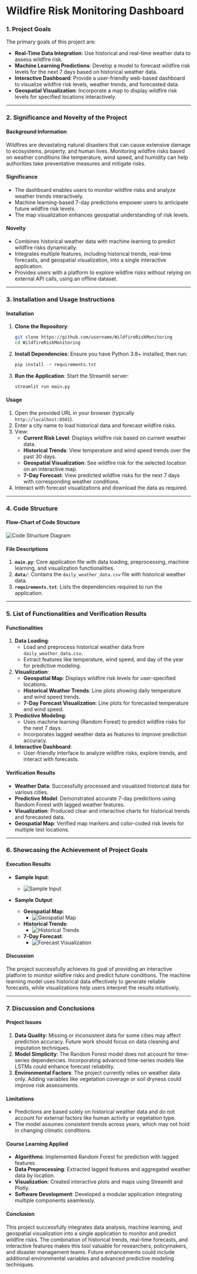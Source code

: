 # **Wildfire Risk Monitoring Dashboard**

### **1. Project Goals**

The primary goals of this project are:

-   **Real-Time Data Integration**: Use historical and real-time weather data to assess wildfire risk.
-   **Machine Learning Predictions**: Develop a model to forecast wildfire risk levels for the next 7 days based on historical weather data.
-   **Interactive Dashboard**: Provide a user-friendly web-based dashboard to visualize wildfire risk levels, weather trends, and forecasted data.
-   **Geospatial Visualization**: Incorporate a map to display wildfire risk levels for specified locations interactively.

---

### **2. Significance and Novelty of the Project**

#### **Background Information**

Wildfires are devastating natural disasters that can cause extensive damage to ecosystems, property, and human lives. Monitoring wildfire risks based on weather conditions like temperature, wind speed, and humidity can help authorities take preventative measures and mitigate risks.

#### **Significance**

-   The dashboard enables users to monitor wildfire risks and analyze weather trends interactively.
-   Machine learning-based 7-day predictions empower users to anticipate future wildfire risk levels.
-   The map visualization enhances geospatial understanding of risk levels.

#### **Novelty**

-   Combines historical weather data with machine learning to predict wildfire risks dynamically.
-   Integrates multiple features, including historical trends, real-time forecasts, and geospatial visualization, into a single interactive application.
-   Provides users with a platform to explore wildfire risks without relying on external API calls, using an offline dataset.

---

### **3. Installation and Usage Instructions**

#### **Installation**

1. **Clone the Repository**:
    ```bash
    git clone https://github.com/username/WildfireRiskMonitoring
    cd WildfireRiskMonitoring
    ```
2. **Install Dependencies**:
   Ensure you have Python 3.8+ installed, then run:
    ```bash
    pip install -r requirements.txt
    ```
3. **Run the Application**:
   Start the Streamlit server:
    ```bash
    streamlit run main.py
    ```

#### **Usage**

1. Open the provided URL in your browser (typically `http://localhost:8501`).
2. Enter a city name to load historical data and forecast wildfire risks.
3. View:
    - **Current Risk Level**: Displays wildfire risk based on current weather data.
    - **Historical Trends**: View temperature and wind speed trends over the past 30 days.
    - **Geospatial Visualization**: See wildfire risk for the selected location on an interactive map.
    - **7-Day Forecast**: View predicted wildfire risks for the next 7 days with corresponding weather conditions.
4. Interact with forecast visualizations and download the data as required.

---

### **4. Code Structure**

#### **Flow-Chart of Code Structure**

![Code Structure Diagram](images/Wildfire_Code_Structure.png)

#### **File Descriptions**

1. **`main.py`**: Core application file with data loading, preprocessing, machine learning, and visualization functionalities.
2. **`data/`**: Contains the `daily_weather_data.csv` file with historical weather data.
3. **`requirements.txt`**: Lists the dependencies required to run the application.

---

### **5. List of Functionalities and Verification Results**

#### **Functionalities**

1. **Data Loading**:
    - Load and preprocess historical weather data from `daily_weather_data.csv`.
    - Extract features like temperature, wind speed, and day of the year for predictive modeling.
2. **Visualization**:
    - **Geospatial Map**: Displays wildfire risk levels for user-specified locations.
    - **Historical Weather Trends**: Line plots showing daily temperature and wind speed trends.
    - **7-Day Forecast Visualization**: Line plots for forecasted temperature and wind speed.
3. **Predictive Modeling**:
    - Uses machine learning (Random Forest) to predict wildfire risks for the next 7 days.
    - Incorporates lagged weather data as features to improve prediction accuracy.
4. **Interactive Dashboard**:
    - User-friendly interface to analyze wildfire risks, explore trends, and interact with forecasts.

#### **Verification Results**

-   **Weather Data**: Successfully processed and visualized historical data for various cities.
-   **Predictive Model**: Demonstrated accurate 7-day predictions using Random Forest with lagged weather features.
-   **Visualization**: Produced clear and interactive charts for historical trends and forecasted data.
-   **Geospatial Map**: Verified map markers and color-coded risk levels for multiple test locations.

---

### **6. Showcasing the Achievement of Project Goals**

#### **Execution Results**

-   **Sample Input**:

    -   ![Sample Input](images/Wildfire_Input.png)

-   **Sample Output**:
    -   **Geospatial Map**:
        -   ![Geospatial Map](images/Wildfire_Map.png)
    -   **Historical Trends**:
        -   ![Historical Trends](images/Wildfire_Historical_Trends.png)
    -   **7-Day Forecast**:
        -   ![Forecast Visualization](images/Wildfire_7Day_Forecast.png)

#### **Discussion**

The project successfully achieves its goal of providing an interactive platform to monitor wildfire risks and predict future conditions. The machine learning model uses historical data effectively to generate reliable forecasts, while visualizations help users interpret the results intuitively.

---

### **7. Discussion and Conclusions**

#### **Project Issues**

1. **Data Quality**: Missing or inconsistent data for some cities may affect prediction accuracy. Future work should focus on data cleaning and imputation techniques.
2. **Model Simplicity**: The Random Forest model does not account for time-series dependencies. Incorporating advanced time-series models like LSTMs could enhance forecast reliability.
3. **Environmental Factors**: The project currently relies on weather data only. Adding variables like vegetation coverage or soil dryness could improve risk assessments.

#### **Limitations**

-   Predictions are based solely on historical weather data and do not account for external factors like human activity or vegetation type.
-   The model assumes consistent trends across years, which may not hold in changing climatic conditions.

#### **Course Learning Applied**

-   **Algorithms**: Implemented Random Forest for prediction with lagged features.
-   **Data Preprocessing**: Extracted lagged features and aggregated weather data by location.
-   **Visualization**: Created interactive plots and maps using Streamlit and Plotly.
-   **Software Development**: Developed a modular application integrating multiple components seamlessly.

#### **Conclusion**

This project successfully integrates data analysis, machine learning, and geospatial visualization into a single application to monitor and predict wildfire risks. The combination of historical trends, real-time forecasts, and interactive features makes this tool valuable for researchers, policymakers, and disaster management teams. Future enhancements could include additional environmental variables and advanced predictive modeling techniques.
